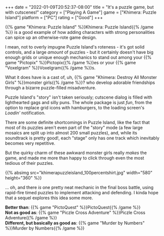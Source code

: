 +++
date = "2022-01-09T20:52:37-08:00"
title = "It's a puzzle game, but with cutscenes!"
category = ["Playing A Game"]
game = ["Khimera: Puzzle Island"]
platform = ["PC"]
rating = ["Good"]
+++

{{% game "Khimera: Puzzle Island" %}}Khimera: Puzzle Island{{% /game %}} is a good example of how adding characters with strong personalities can spice up an otherwise-rote game design.

I mean, not to overly impugne Puzzle Island's roteness - it's got solid controls, and a large <i>amount</i> of puzzles - but it certainly doesn't have big enough grids or unique enough mechanics to stand out among your {{% game "Pictopix" %}}Pictopix{{% /game %}}es or your {{% game "Voxelgram" %}}Voxelgram{{% /game %}}s.

What it does have is a cast of, uh, {{% game "Khimera: Destroy All Monster Girls" %}}monster girls{{% /game %}}? who develop adorable friendships through a bizarre puzzle-filled misadventure.

Puzzle Island's "story" isn't taken seriously; cutscene dialog is filled with lighthearted gags and silly puns.  The whole package is just <i>fun</i>, from the option to replace grid icons with hamburgers, to the loading screen's <i>Loadin'</i> notification.

There are some definite shortcomings in Puzzle Island, like the fact that most of its puzzles aren't even part of the "story" mode (a few large mosaics are split up into almost 200 small puzzles), and, while its soundtrack is pretty good!, each "stage" only has one track which inevitably becomes very repetitive.

But the quirky charm of these awkward monster girls really <i>makes</i> the game, and made me more than happy to click through even the most tedious of their puzzles.

{{% absimg src="khimerapuzzleisland_100percentshirt.jpg" width="580" height="360" %}}

... oh, and there <i>is</i> one pretty neat mechanic in the final boss battle, using rapid-fire timed puzzles to implement attacking and defending.  I kinda hope that a sequel explores this idea some more.

<b>Better than</b>: {{% game "PictoQuest" %}}PictoQuest{{% /game %}}  
<b>Not as good as</b>: {{% game "Piczle Cross Adventure" %}}Piczle Cross Adventure{{% /game %}}  
<b>Different, but basically as good as</b>: {{% game "Murder by Numbers" %}}Murder by Numbers{{% /game %}}
